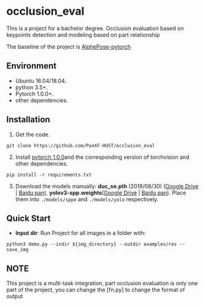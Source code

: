# occlusion_eval
This is a project for a bachelor degree. Occlusion evaluation based on keypoints detection and modeling based on part relationship

The baseline of the project is [AlphePose-pytorch](https://github.com/MVIG-SJTU/AlphaPose/tree/pytorch)

## Environment

- Ubuntu 16.04/18.04.
- python 3.5+.
- Pytorch 1.0.0+.
- other dependencies.


## Installation

1. Get the code.
  ```Shell
  git clone https://github.com/PanXF-HUST/occlusion_eval
  ```

2. Install [pytorch 1.0.0](https://github.com/pytorch/pytorch)and the corresponding version of torchvision and other dependencies.
  ```Shell
  pip install -r requirements.txt
  ```

3. Download the models manually: **duc_se.pth** (2018/08/30) ([Google Drive]( https://drive.google.com/open?id=1OPORTWB2cwd5YTVBX-NE8fsauZJWsrtW) | [Baidu pan](https://pan.baidu.com/s/15jbRNKuslzm5wRSgUVytrA)), **yolov3-spp.weights**([Google Drive](https://drive.google.com/open?id=1D47msNOOiJKvPOXlnpyzdKA3k6E97NTC) | [Baidu pan](https://pan.baidu.com/s/1Zb2REEIk8tcahDa8KacPNA)). Place them into `./models/sppe` and `./models/yolo` respectively.



## Quick Start
- **Input dir**:  Run Project for all images in a folder with:
```
python3 demo.py --indir ${img_directory} --outdir examples/res --save_img
```

## NOTE
This project is a multi-task integration, part occlusion evaluation is only one part of the project, you can change the [fn.py] to change the format of output
